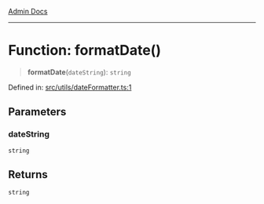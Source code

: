 [Admin Docs](/)

***

# Function: formatDate()

> **formatDate**(`dateString`): `string`

Defined in: [src/utils/dateFormatter.ts:1](https://github.com/Aad1tya27/talawa-admin/blob/dd4a08e622d0fa38bcf9758a530e8cdf917dbac8/src/utils/dateFormatter.ts#L1)

## Parameters

### dateString

`string`

## Returns

`string`
